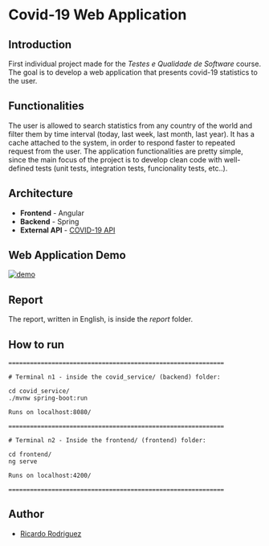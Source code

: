 # Covid-19 Web Application

## Introduction

First individual project made for the *Testes e Qualidade de Software* course. The goal is to develop a web application that presents covid-19 statistics to the user.

## Functionalities

The user is allowed to search statistics from any country of the world and filter them by time interval (today, last week, last month, last year). It has a cache attached to the system, in order to respond faster to repeated request from the user.
The application functionalities are pretty simple, since the main focus of the project is to develop clean code with well-defined tests (unit tests, integration tests, funcionality tests, etc..).

## Architecture

- **Frontend** - Angular
- **Backend** - Spring
- **External API** - [COVID-19 API](https://rapidapi.com/api-sports/api/covid-193/)

## Web Application Demo

[![demo](https://img.youtube.com/vi/7s2TqLgZciw/0.jpg)](https://www.youtube.com/watch?v=7s2TqLgZciw)

## Report

The report, written in English, is inside the *report* folder.

## How to run

```
============================================================

# Terminal n1 - inside the covid_service/ (backend) folder:

cd covid_service/
./mvnw spring-boot:run

Runs on localhost:8080/

============================================================

# Terminal n2 - Inside the frontend/ (frontend) folder:

cd frontend/
ng serve

Runs on localhost:4200/

============================================================

```

## Author

- [Ricardo Rodriguez](https://github.com/ricardombrodriguez)
